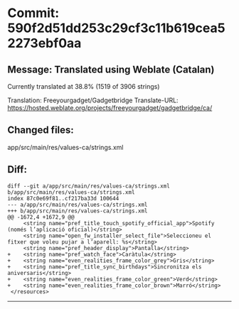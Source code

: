 # Commit: 590f2d51dd253c29cf3c11b619cea52273ebf0aa
## Message: Translated using Weblate (Catalan)

Currently translated at 38.8% (1519 of 3906 strings)

Translation: Freeyourgadget/Gadgetbridge
Translate-URL: https://hosted.weblate.org/projects/freeyourgadget/gadgetbridge/ca/
## Changed files:
app/src/main/res/values-ca/strings.xml

## Diff:
```
diff --git a/app/src/main/res/values-ca/strings.xml b/app/src/main/res/values-ca/strings.xml
index 87c0e69f81..cf217ba33d 100644
--- a/app/src/main/res/values-ca/strings.xml
+++ b/app/src/main/res/values-ca/strings.xml
@@ -1672,4 +1672,9 @@
     <string name="pref_title_touch_spotify_official_app">Spotify (només l’aplicació oficial)</string>
     <string name="open_fw_installer_select_file">Seleccioneu el fitxer que voleu pujar a l’aparell: %s</string>
     <string name="pref_header_display">Pantalla</string>
+    <string name="pref_watch_face">Caràtula</string>
+    <string name="even_realities_frame_color_grey">Gris</string>
+    <string name="pref_title_sync_birthdays">Sincronitza els aniversaris</string>
+    <string name="even_realities_frame_color_green">Verd</string>
+    <string name="even_realities_frame_color_brown">Marró</string>
 </resources>
```
-----------------------------------
